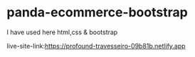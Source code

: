 ﻿# panda-ecommerce-bootstrap
I have used here html,css & bootstrap

live-site-link:https://profound-travesseiro-09b81b.netlify.app
